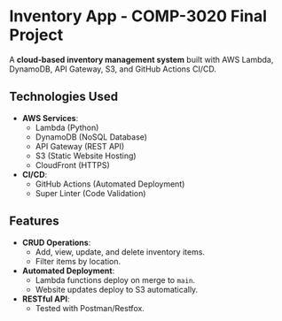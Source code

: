 # Inventory App - COMP-3020 Final Project

A **cloud-based inventory management system** built with AWS Lambda, DynamoDB, API Gateway, S3, and GitHub Actions CI/CD.

## Technologies Used
- **AWS Services**:
  - Lambda (Python)
  - DynamoDB (NoSQL Database)
  - API Gateway (REST API)
  - S3 (Static Website Hosting)
  - CloudFront (HTTPS)
- **CI/CD**:
  - GitHub Actions (Automated Deployment)
  - Super Linter (Code Validation)

## Features
- **CRUD Operations**:
  - Add, view, update, and delete inventory items.
  - Filter items by location.
- **Automated Deployment**:
  - Lambda functions deploy on merge to `main`.
  - Website updates deploy to S3 automatically.
- **RESTful API**:
  - Tested with Postman/Restfox.